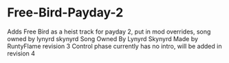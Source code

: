 # Free-Bird-Payday-2
Adds Free Bird as a heist track for payday 2, put in mod overrides, song owned by lynyrd skynyrd
Song Owned By Lynyrd Skynyrd
Made by RuntyFlame
revision 3
Control phase currently has no intro, will be added in revision 4
